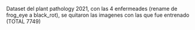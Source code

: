 Dataset del plant pathology 2021, con las 4 enfermeades (rename de frog_eye a black_rot), se quitaron las imagenes con las que fue entrenado (TOTAL 7749)
